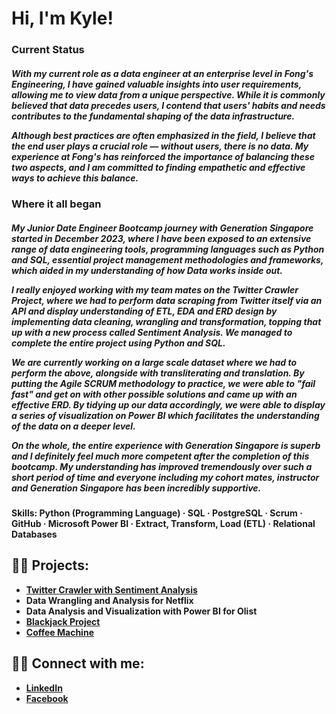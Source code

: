 <h1>Hi, I'm Kyle! <br/></h1>
<h3>Current Status</h3>
<h5>
With my current role as a data engineer at an enterprise level in Fong's Engineering, I have gained valuable insights into user requirements, allowing me to view data from a unique perspective. While it is commonly believed that data precedes users, I contend that users' habits and needs contributes to the fundamental shaping of the data infrastructure.

Although best practices are often emphasized in the field, I believe that the end user plays a crucial role — without users, there is no data. My experience at Fong's has reinforced the importance of balancing these two aspects, and I am committed to finding empathetic and effective ways to achieve this balance.</h5>

<h3>Where it all began</h3>
<h5>My Junior Date Engineer Bootcamp journey with Generation Singapore started in December 2023, where I have been exposed to an extensive range of data engineering tools, programming languages such as Python and SQL, essential project management methodologies and frameworks, which aided in my understanding of how Data works inside out. 

I really enjoyed working with my team mates on the Twitter Crawler Project, where we had to perform data scraping from Twitter itself via an API and display understanding of ETL, EDA and ERD design by implementing data cleaning, wrangling and transformation, topping that up with a new process called Sentiment Analysis. We managed to complete the entire project using Python and SQL.

We are currently working on a large scale dataset where we had to perform the above, alongside with transliterating and translation. By putting the Agile SCRUM methodology to practice, we were able to "fail fast" and get on with other possible solutions and came up with an effective ERD. By tidying up our data accordingly, we were able to display a series of visualization on Power BI which facilitates the understanding of the data on a deeper level.

On the whole, the entire experience with Generation Singapore is superb and I definitely feel much more competent after the completion of this bootcamp. My understanding has improved tremendously over such a short period of time and everyone including my cohort mates, instructor and Generation Singapore has been incredibly supportive.</h5>

<h4>Skills: Python (Programming Language) · SQL · PostgreSQL · Scrum · GitHub · Microsoft Power BI · Extract, Transform, Load (ETL) · Relational Databases </h4>


<h2>👨‍💻 Projects:</h2>

- <b>[Twitter Crawler with Sentiment Analysis](https://github.com/Kylelsz/TwitterCrawlerWithSA)</b>
- <b>Data Wrangling and Analysis for Netflix</b>
- <b>Data Analysis and Visualization with Power BI for Olist</b>
- <b>[Blackjack Project](https://replit.com/@KyleLua/blackjack-project#main.py)</b>
- <b>[Coffee Machine](https://replit.com/@KyleLua/CoffeeMachine)</b>

<h2>👨‍💻 Connect with me:</h2>

- <b>[LinkedIn](https://www.linkedin.com/in/kyle-lua-1a8415210/)</b>
- <b>[Facebook](https://www.facebook.com/kyle.lualua/)</b>
